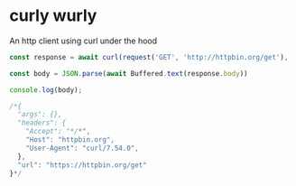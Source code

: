 # curly wurly

An http client using curl under the hood

```typescript
const response = await curl(request('GET', 'http://httpbin.org/get'), '185.74.39.146:41258'/*proxy*/);

const body = JSON.parse(await Buffered.text(response.body))

console.log(body);

/*{
  "args": {},
  "headers": {
    "Accept": "*/*",
    "Host": "httpbin.org",
    "User-Agent": "curl/7.54.0",
  },
  "url": "https://httpbin.org/get"
}*/
```